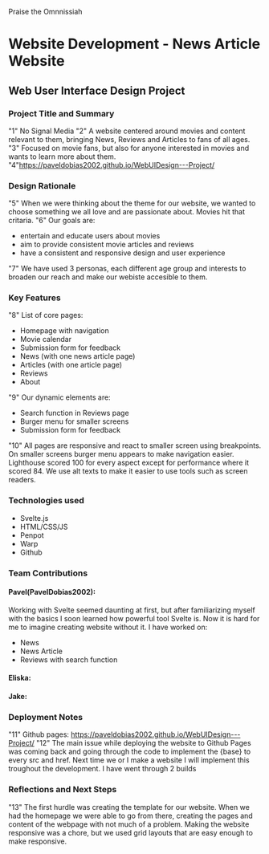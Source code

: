 Praise the Omnnissiah

# Website Development - News Article Website

## Web User Interface Design Project

### Project Title and Summary
"1" No Signal Media
"2" A website centered around movies and content relevant to them, bringing News, Reviews and Articles to fans of all ages.
"3" Focused on movie fans, but also for anyone interested in movies and wants to learn more about them.
"4"https://paveldobias2002.github.io/WebUIDesign---Project/

### Design Rationale
"5" When we were thinking about the theme for our website, we wanted to choose something we all love and are passionate about. Movies hit that critaria.
"6" Our goals are:
- entertain and educate users about movies
- aim to provide consistent movie articles and reviews
- have a consistent and responsive design and user experience

"7" We have used 3 personas, each different age group and interests to broaden our reach and make our webiste accesible to them.

### Key Features
"8" List of core pages:
- Homepage with navigation
- Movie calendar
- Submission form for feedback
- News (with one news article page)
- Articles (with one article page)
- Reviews 
- About

"9" Our dynamic elements are:
- Search function in Reviews page
- Burger menu for smaller screens
- Submission form for feedback

"10" All pages are responsive and react to smaller screen using breakpoints.
On smaller screens burger menu appears to make navigation easier.
Lighthouse scored 100 for every aspect except for performance where it scored 84.
We use alt texts to make it easier to use tools such as screen readers.

### Technologies used
- Svelte.js
- HTML/CSS/JS
- Penpot
- Warp
- Github

### Team Contributions
#### Pavel(PavelDobias2002):
Working with Svelte seemed daunting at first, but after familiarizing myself with the basics I soon learned how powerful tool Svelte is. Now it is hard for me to imagine 
creating website without it. I have worked on:
- News
- News Article
- Reviews with search function
#### Eliska:
#### Jake:

### Deployment Notes
"11" Github pages: https://paveldobias2002.github.io/WebUIDesign---Project/
"12" The main issue while deploying the website to Github Pages was coming back and going through the code to implement the {base} to every src and href. Next time we or I make a website I will implement this troughout the development.
I have went through 2 builds

### Reflections and Next Steps
"13" The first hurdle was creating the template for our website. When we had the homepage we were able to go from there, creating the pages and content of the webpage with not much of a problem.
Making the website responsive was a chore, but we used grid layouts that are easy enough to make responsive.
